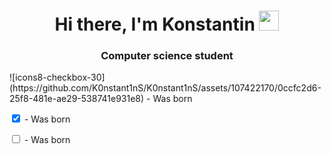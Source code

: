 <h1 align="center">Hi there, I'm Konstantin
<img src="https://github.com/blackcater/blackcater/raw/main/images/Hi.gif" height="32"/></h1>
<h3 align="center">Computer science student</h3>
<p><span>![icons8-checkbox-30](https://github.com/K0nstant1nS/K0nstant1nS/assets/107422170/0ccfc2d6-25f8-481e-ae29-538741e931e8)</span> - Was born</p>
<p><input type="checkbox" checked/> - Was born</p>
<p><input type="checkbox"/> - Was born</p>
